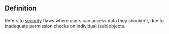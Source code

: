 ## Definition
Refers to [security](security) flaws where users can access data they shouldn't, due to inadequate permission checks on individual (sub)objects.
